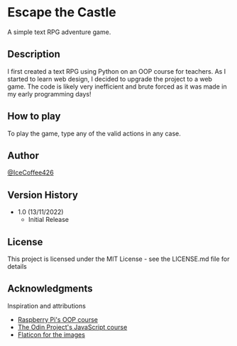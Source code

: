 # Escape the Castle

A simple text RPG adventure game.

## Description

I first created a text RPG using Python on an OOP course for teachers. As I started to learn web design, I decided to upgrade the project to a web game. The code is likely very inefficient and brute forced as it was made in my early programming days!

## How to play

To play the game, type any of the valid actions in any case.

## Author

[@IceCoffee426](https://github.com/icecoffee426)

## Version History

* 1.0 (13/11/2022)
    * Initial Release

## License

This project is licensed under the MIT License - see the LICENSE.md file for details

## Acknowledgments

Inspiration and attributions
* [Raspberry Pi's OOP course](https://www.futurelearn.com/courses/object-oriented-principles)
* [The Odin Project's JavaScript course](https://www.theodinproject.com)
* [Flaticon for the images](https://www.flaticon.com)
